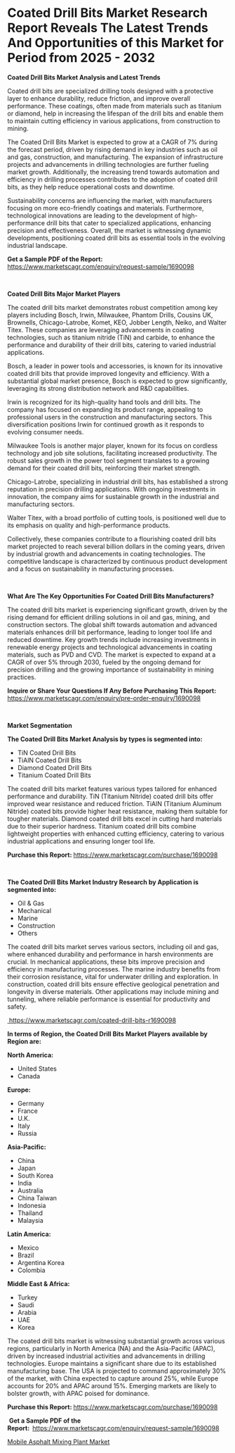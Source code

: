 <p><h1>Coated Drill Bits Market Research Report Reveals The Latest Trends And Opportunities of this Market for Period from 2025 - 2032</h1></p><p><strong>Coated Drill Bits Market Analysis and Latest Trends</strong></p>
<p><p>Coated drill bits are specialized drilling tools designed with a protective layer to enhance durability, reduce friction, and improve overall performance. These coatings, often made from materials such as titanium or diamond, help in increasing the lifespan of the drill bits and enable them to maintain cutting efficiency in various applications, from construction to mining.</p><p>The Coated Drill Bits Market is expected to grow at a CAGR of 7% during the forecast period, driven by rising demand in key industries such as oil and gas, construction, and manufacturing. The expansion of infrastructure projects and advancements in drilling technologies are further fueling market growth. Additionally, the increasing trend towards automation and efficiency in drilling processes contributes to the adoption of coated drill bits, as they help reduce operational costs and downtime.</p><p>Sustainability concerns are influencing the market, with manufacturers focusing on more eco-friendly coatings and materials. Furthermore, technological innovations are leading to the development of high-performance drill bits that cater to specialized applications, enhancing precision and effectiveness. Overall, the market is witnessing dynamic developments, positioning coated drill bits as essential tools in the evolving industrial landscape.</p></p>
<p><strong>Get a Sample PDF of the Report:&nbsp;</strong> <a href="https://www.marketscagr.com/enquiry/request-sample/1690098?utm_campaign=3221&utm_medium=2&utm_source=Github&utm_content=ia&utm_term=11042025&utm_id=coated-drill-bits">https://www.marketscagr.com/enquiry/request-sample/1690098</a></p>
<p>&nbsp;</p>
<p><strong>Coated Drill Bits Major Market Players</strong></p>
<p><p>The coated drill bits market demonstrates robust competition among key players including Bosch, Irwin, Milwaukee, Phantom Drills, Cousins UK, Brownells, Chicago-Latrobe, Komet, KEO, Jobber Length, Neiko, and Walter Titex. These companies are leveraging advancements in coating technologies, such as titanium nitride (TiN) and carbide, to enhance the performance and durability of their drill bits, catering to varied industrial applications.</p><p>Bosch, a leader in power tools and accessories, is known for its innovative coated drill bits that provide improved longevity and efficiency. With a substantial global market presence, Bosch is expected to grow significantly, leveraging its strong distribution network and R&D capabilities.</p><p>Irwin is recognized for its high-quality hand tools and drill bits. The company has focused on expanding its product range, appealing to professional users in the construction and manufacturing sectors. This diversification positions Irwin for continued growth as it responds to evolving consumer needs.</p><p>Milwaukee Tools is another major player, known for its focus on cordless technology and job site solutions, facilitating increased productivity. The robust sales growth in the power tool segment translates to a growing demand for their coated drill bits, reinforcing their market strength.</p><p>Chicago-Latrobe, specializing in industrial drill bits, has established a strong reputation in precision drilling applications. With ongoing investments in innovation, the company aims for sustainable growth in the industrial and manufacturing sectors.</p><p>Walter Titex, with a broad portfolio of cutting tools, is positioned well due to its emphasis on quality and high-performance products.</p><p>Collectively, these companies contribute to a flourishing coated drill bits market projected to reach several billion dollars in the coming years, driven by industrial growth and advancements in coating technologies. The competitive landscape is characterized by continuous product development and a focus on sustainability in manufacturing processes.</p></p>
<p>&nbsp;</p>
<p><strong>What Are The Key Opportunities For Coated Drill Bits Manufacturers?</strong></p>
<p><p>The coated drill bits market is experiencing significant growth, driven by the rising demand for efficient drilling solutions in oil and gas, mining, and construction sectors. The global shift towards automation and advanced materials enhances drill bit performance, leading to longer tool life and reduced downtime. Key growth trends include increasing investments in renewable energy projects and technological advancements in coating materials, such as PVD and CVD. The market is expected to expand at a CAGR of over 5% through 2030, fueled by the ongoing demand for precision drilling and the growing importance of sustainability in mining practices.</p></p>
<p><strong>Inquire or Share Your Questions If Any Before Purchasing This Report:</strong> <a href="https://www.marketscagr.com/enquiry/pre-order-enquiry/1690098?utm_campaign=3221&utm_medium=2&utm_source=Github&utm_content=ia&utm_term=11042025&utm_id=coated-drill-bits">https://www.marketscagr.com/enquiry/pre-order-enquiry/1690098</a></p>
<p>&nbsp;</p>
<p><strong>Market Segmentation</strong></p>
<p><strong>The Coated Drill Bits Market Analysis by types is segmented into:</strong></p>
<p><ul><li>TiN Coated Drill Bits</li><li>TiAlN Coated Drill Bits</li><li>Diamond Coated Drill Bits</li><li>Titanium Coated Drill Bits</li></ul></p>
<p><p>The coated drill bits market features various types tailored for enhanced performance and durability. TiN (Titanium Nitride) coated drill bits offer improved wear resistance and reduced friction. TiAlN (Titanium Aluminum Nitride) coated bits provide higher heat resistance, making them suitable for tougher materials. Diamond coated drill bits excel in cutting hard materials due to their superior hardness. Titanium coated drill bits combine lightweight properties with enhanced cutting efficiency, catering to various industrial applications and ensuring longer tool life.</p></p>
<p><strong>Purchase this Report:&nbsp;</strong><a href="https://www.marketscagr.com/purchase/1690098?utm_campaign=3221&utm_medium=2&utm_source=Github&utm_content=ia&utm_term=11042025&utm_id=coated-drill-bits">https://www.marketscagr.com/purchase/1690098</a></p>
<p>&nbsp;</p>
<p><strong>The Coated Drill Bits Market Industry Research by Application is segmented into:</strong></p>
<p><ul><li>Oil & Gas</li><li>Mechanical</li><li>Marine</li><li>Construction</li><li>Others</li></ul></p>
<p><p>The coated drill bits market serves various sectors, including oil and gas, where enhanced durability and performance in harsh environments are crucial. In mechanical applications, these bits improve precision and efficiency in manufacturing processes. The marine industry benefits from their corrosion resistance, vital for underwater drilling and exploration. In construction, coated drill bits ensure effective geological penetration and longevity in diverse materials. Other applications may include mining and tunneling, where reliable performance is essential for productivity and safety.</p></p>
<p><a href="https://www.marketscagr.com/coated-drill-bits-r1690098?utm_campaign=3221&utm_medium=2&utm_source=Github&utm_content=ia&utm_term=11042025&utm_id=coated-drill-bits">&nbsp;https://www.marketscagr.com/coated-drill-bits-r1690098</a></p>
<p><strong>In terms of Region, the Coated Drill Bits Market Players available by Region are:</strong></p>
<p>
    <p> <strong> North America: </strong>
        <ul>
            <li>United States</li>
            <li>Canada</li>
        </ul>
        </p> 
    <p> <strong> Europe: </strong>
        <ul>
            <li>Germany</li>
            <li>France</li>
            <li>U.K.</li>
            <li>Italy</li>
            <li>Russia</li>
        </ul>
        </p> 
    <p> <strong> Asia-Pacific: </strong>
        <ul>
            <li>China</li>
            <li>Japan</li>
            <li>South Korea</li>
            <li>India</li>
            <li>Australia</li>
            <li>China Taiwan</li>
            <li>Indonesia</li>
            <li>Thailand</li>
            <li>Malaysia</li>
        </ul>
        </p> 
    <p> <strong> Latin America: </strong>
        <ul>
            <li>Mexico</li>
            <li>Brazil</li>
            <li>Argentina Korea</li>
            <li>Colombia</li>
        </ul>
        </p> 
    <p> <strong> Middle East & Africa: </strong>
        <ul>
            <li>Turkey</li>
            <li>Saudi</li>
            <li>Arabia</li>
            <li>UAE</li>
            <li>Korea</li>
        </ul>
    </p>
    </p>
<p><p>The coated drill bits market is witnessing substantial growth across various regions, particularly in North America (NA) and the Asia-Pacific (APAC), driven by increased industrial activities and advancements in drilling technologies. Europe maintains a significant share due to its established manufacturing base. The USA is projected to command approximately 30% of the market, with China expected to capture around 25%, while Europe accounts for 20% and APAC around 15%. Emerging markets are likely to bolster growth, with APAC poised for dominance.</p></p>
<p><strong>Purchase this Report: </strong><a href="https://www.marketscagr.com/purchase/1690098?utm_campaign=3221&utm_medium=2&utm_source=Github&utm_content=ia&utm_term=11042025&utm_id=coated-drill-bits">https://www.marketscagr.com/purchase/1690098</a></p>
<p>&nbsp;<strong>Get a Sample PDF of the Report:&nbsp;&nbsp;</strong><a href="https://www.marketscagr.com/enquiry/request-sample/1690098?utm_campaign=3221&utm_medium=2&utm_source=Github&utm_content=ia&utm_term=11042025&utm_id=coated-drill-bits">https://www.marketscagr.com/enquiry/request-sample/1690098</a></p>
<p><strong></strong></p>
<p><p><a href="https://github.com/tigoryemm/Market-Research-Report-List-1/blob/main/mobile-asphalt-mixing-plant-market.md?utm_campaign=3221&utm_medium=2&utm_source=Github&utm_content=ia&utm_term=11042025&utm_id=coated-drill-bits">Mobile Asphalt Mixing Plant Market</a></p></p>